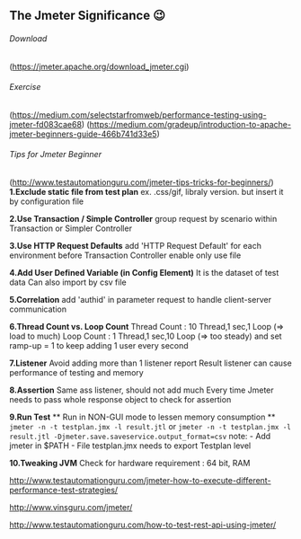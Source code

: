 
## The Jmeter Significance :wink:

###### Download
(https://jmeter.apache.org/download_jmeter.cgi)

###### Exercise
(https://medium.com/selectstarfromweb/performance-testing-using-jmeter-fd083cae68)
(https://medium.com/gradeup/introduction-to-apache-jmeter-beginners-guide-466b741d33e5)

###### Tips for Jmeter Beginner
(http://www.testautomationguru.com/jmeter-tips-tricks-for-beginners/)
**1.Exclude static file from test plan** 
    ex. .css/gif, libraly version. but insert it by configuration file

**2.Use Transaction / Simple Controller**
    group request by scenario within Transaction or Simpler Controller

**3.Use HTTP Request Defaults**
    add 'HTTP Request Default' for each environment before Transaction Controller
    enable only use file

**4.Add User Defined Variable (in Config Element)**
    It is the dataset of test data
    Can also import by csv file

**5.Correlation**
    add 'authid' in parameter request to handle client-server communication

**6.Thread Count vs. Loop Count**
    Thread Count : 10 Thread,1 sec,1 Loop  (=> load to much)
    Loop Count   : 1  Thread,1 sec,10 Loop (=> too steady) and set ramp-up = 1 to keep adding 1 user every second

**7.Listener**
    Avoid adding more than 1 listener report
    Result listener can cause performance of testing and memory

**8.Assertion**
    Same ass listener, should not add much
    Every time Jmeter needs to pass whole response object to check for assertion

**9.Run Test**
    ** Run in NON-GUI mode to lessen memory consumption **
    `jmeter -n -t testplan.jmx -l result.jtl`
    or
    `jmeter -n -t testplan.jmx -l result.jtl -Djmeter.save.saveservice.output_format=csv`
    note: 
    - Add jmeter in $PATH
    - File testplan.jmx needs to export Testplan level

**10.Tweaking JVM**
    Check for hardware requirement : 64 bit, RAM




http://www.testautomationguru.com/jmeter-how-to-execute-different-performance-test-strategies/

http://www.vinsguru.com/jmeter/

http://www.testautomationguru.com/how-to-test-rest-api-using-jmeter/
